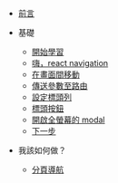 * [前言](/)

* 基礎
  * [開始學習](/fundamentals/getting_started.md)
  * [嗨，react navigation](/fundamentals/hello_react_navigation.md)
  * [在畫面間移動](/fundamentals/moving_between_screens.md)
  * [傳送參數至路由](/fundamentals/passing_parameters_to_routes.md)
  * [設定標頭列](/fundamentals/configuring_the_header_bar.md)
  * [標頭按鈕](/fundamentals/header_buttons.md)
  * [開啟全螢幕的 modal](/fundamentals/opening_a_full_screen_modal.md)
  * [下一步](/fundamentals/next_steps.md)
* 我該如何做？
  *  [分頁導航](/how_do_i_do/tab_navigation.md)